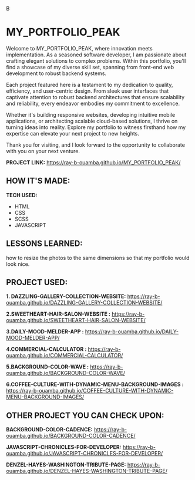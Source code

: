 B
# MY_PORTFOLIO_PEAK   



Welcome to MY_PORTFOLIO_PEAK, where innovation meets implementation. As a seasoned software developer, I am passionate about crafting elegant solutions to complex problems. Within this portfolio, you'll find a showcase of my diverse skill set, spanning from front-end web development to robust backend systems.

Each project featured here is a testament to my dedication to quality, efficiency, and user-centric design. From sleek user interfaces that captivate attention to robust backend architectures that ensure scalability and reliability, every endeavor embodies my commitment to excellence.

Whether it's building responsive websites, developing intuitive mobile applications, or architecting scalable cloud-based solutions, I thrive on turning ideas into reality. Explore my portfolio to witness firsthand how my expertise can elevate your next project to new heights.

Thank you for visiting, and I look forward to the opportunity to collaborate with you on your next venture.


**PROJECT LINK:** https://ray-b-ouamba.github.io/MY_PORTFOLIO_PEAK/

## HOW IT'S MADE:

**TECH USED:** 
* HTML
* CSS
* SCSS
* JAVASCRIPT

## LESSONS LEARNED:
how to resize the photos to the same dimensions so that my portfolio would look nice.

## PROJECT USED:

**1. DAZZLING-GALLERY-COLLECTION-WEBSITE:** 
https://ray-b-ouamba.github.io/DAZZLING-GALLERY-COLLECTION-WEBSITE/

**2.SWEETHEART-HAIR-SALON-WEBSITE :** 
https://ray-b-ouamba.github.io/SWEETHEART-HAIR-SALON-WEBSITE/

**3.DAILY-MOOD-MELDER-APP :** 
https://ray-b-ouamba.github.io/DAILY-MOOD-MELDER-APP/

**4.COMMERCIAL-CALCULATOR :** 
https://ray-b-ouamba.github.io/COMMERCIAL-CALCULATOR/

**5.BACKGROUND-COLOR-WAVE :** 
https://ray-b-ouamba.github.io/BACKGROUND-COLOR-WAVE/

**6.COFFEE-CULTURE-WITH-DYNAMIC-MENU-BACKGROUND-IMAGES :** 
https://ray-b-ouamba.github.io/COFFEE-CULTURE-WITH-DYNAMIC-MENU-BACKGROUND-IMAGES/

## OTHER PROJECT YOU CAN CHECK UPON:

**BACKGROUND-COLOR-CADENCE:** 
 https://ray-b-ouamba.github.io/BACKGROUND-COLOR-CADENCE/

**JAVASCRIPT-CHRONICLES-FOR-DEVELOPER:** 
https://ray-b-ouamba.github.io/JAVASCRIPT-CHRONICLES-FOR-DEVELOPER/

**DENZEL-HAYES-WASHINGTON-TRIBUTE-PAGE:** 
https://ray-b-ouamba.github.io/DENZEL-HAYES-WASHINGTON-TRIBUTE-PAGE/


